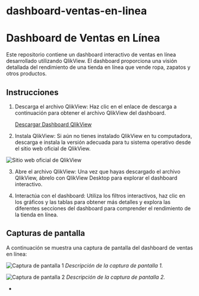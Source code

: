 # dashboard-ventas-en-linea
# Dashboard de Ventas en Línea

Este repositorio contiene un dashboard interactivo de ventas en línea desarrollado utilizando QlikView. El dashboard proporciona una visión detallada del rendimiento de una tienda en línea que vende ropa, zapatos y otros productos.

## Instrucciones

1. Descarga el archivo QlikView: Haz clic en el enlace de descarga a continuación para obtener el archivo QlikView del dashboard.

   [Descargar Dashboard QlikView](enlace-a-tu-archivo.qvw)

2. Instala QlikView: Si aún no tienes instalado QlikView en tu computadora, descarga e instala la versión adecuada para tu sistema operativo desde el sitio web oficial de QlikView.

![Sitio web oficial de QlikView](https://i.imgur.com/PIcZaln.png)


3. Abre el archivo QlikView: Una vez que hayas descargado el archivo QlikView, ábrelo con QlikView Desktop para explorar el dashboard interactivo.

4. Interactúa con el dashboard: Utiliza los filtros interactivos, haz clic en los gráficos y las tablas para obtener más detalles y explora las diferentes secciones del dashboard para comprender el rendimiento de la tienda en línea.

## Capturas de pantalla

A continuación se muestra una captura de pantalla del dashboard de ventas en línea:

![Captura de pantalla 1](https://imgur.com/PIcZaln)
_Descripción de la captura de pantalla 1._

![Captura de pantalla 2](captura2.png)
_Descripción de la captura de pantalla 2._

-
